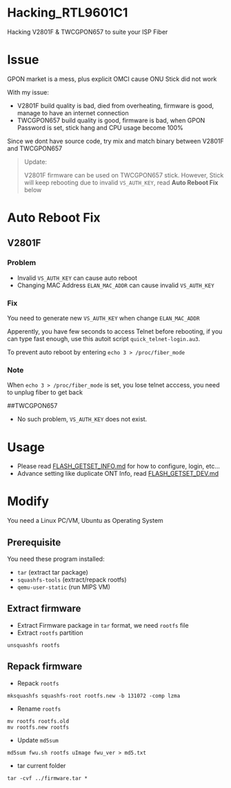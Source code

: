 # Hacking_RTL9601C1
Hacking V2801F & TWCGPON657 to suite your ISP Fiber

# Issue
GPON market is a mess, plus explicit OMCI cause ONU Stick did not work

With my issue:
* V2801F build quality is bad, died from overheating, firmware is good, manage to have an internet connection
* TWCGPON657 build quality is good, firmware is bad, when GPON Password is set, stick hang and CPU usage become 100%

Since we dont have source code, try mix and match binary between V2801F and TWCGPON657

> Update:
> 
> V2801F firmware can be used on TWCGPON657 stick. However, Stick will keep rebooting due to invalid `VS_AUTH_KEY`, read **Auto Reboot Fix** below

# Auto Reboot Fix
## V2801F
### Problem
* Invalid `VS_AUTH_KEY` can cause auto reboot
* Changing MAC Address `ELAN_MAC_ADDR` can cause invalid `VS_AUTH_KEY`

### Fix
You need to generate new `VS_AUTH_KEY` when change `ELAN_MAC_ADDR`

Apperently, you have few seconds to access Telnet before rebooting, if you can type fast enough, use this autoit script `quick_telnet-login.au3`.

To prevent auto reboot by entering `echo 3 > /proc/fiber_mode`

### Note
When `echo 3 > /proc/fiber_mode` is set, you lose telnet acccess, you need to unplug fiber to get back

##TWCGPON657
* No such problem, `VS_AUTH_KEY` does not exist.

# Usage
* Please read [FLASH_GETSET_INFO.md](Docs/FLASH_GETSET_INFO.md) for how to configure, login, etc...
* Advance setting like duplicate ONT Info, read [FLASH_GETSET_DEV.md](Docs/FLASH_GETSET_DEV.md)

# Modify
You need a Linux PC/VM, Ubuntu as Operating System

## Prerequisite
You need these program installed:
* `tar` (extract tar package)
* `squashfs-tools` (extract/repack rootfs)
* `qemu-user-static` (run MIPS VM)

## Extract firmware
* Extract Firmware package in `tar` format, we need `rootfs` file
* Extract `rootfs` partition
```
unsquashfs rootfs
```

## Repack firmware
* Repack `rootfs`
```
mksquashfs squashfs-root rootfs.new -b 131072 -comp lzma
```
* Rename `rootfs`
```
mv rootfs rootfs.old
mv rootfs.new rootfs
```
* Update `md5sum`
```
md5sum fwu.sh rootfs uImage fwu_ver > md5.txt
```
* tar current folder
```
tar -cvf ../firmware.tar *
```

